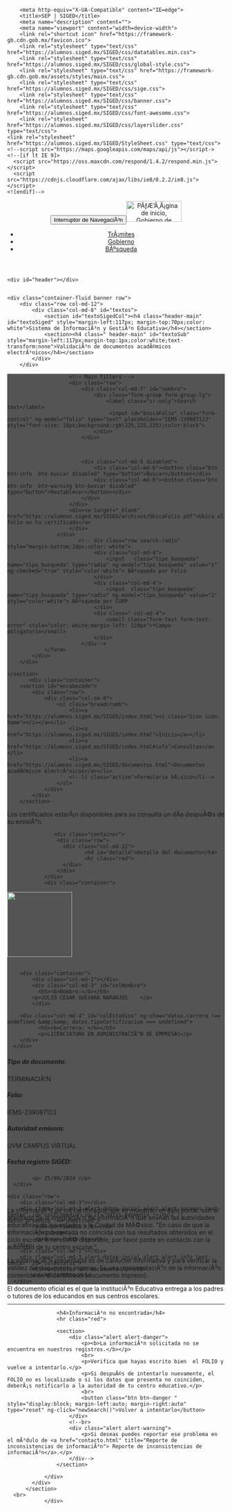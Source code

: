 <!DOCTYPE html><html class="js svg wf-opensans-i3-active wf-opensans-i4-active wf-opensans-n6-active wf-opensans-n3-active wf-opensans-n4-active wf-opensans-n7-active wf-active" lang="es" ng-app="documentos"><!--meta http-equiv="refresh" content="0; url=https://www.siged.sep.gob.mx/certificados/" /--><head><meta http-equiv="Content-Type" content="text/html; charset=UTF-8"><link rel="stylesheet" type="text/css" href="cid:css-8fa796ae-ccfc-476b-95e0-17ab07df369e@mhtml.blink" />
        
        <meta http-equiv="X-UA-Compatible" content="IE=edge">
        <title>SEP | SIGED</title>
        <meta name="description" content="">
        <meta name="viewport" content="width=device-width">
        <link rel="shortcut icon" href="https://framework-gb.cdn.gob.mx/favicon.ico">
        <link rel="stylesheet" type="text/css" href="https://alumnos.siged.mx/SIGED/css/datatables.min.css">
        <link rel="stylesheet" type="text/css" href="https://alumnos.siged.mx/SIGED/css/global-style.css">
        <link rel="stylesheet" type="text/css" href="https://framework-gb.cdn.gob.mx/assets/styles/main.css">
        <link rel="stylesheet" type="text/css" href="https://alumnos.siged.mx/SIGED/css/sige.css">
        <link rel="stylesheet" type="text/css" href="https://alumnos.siged.mx/SIGED/css/banner.css">
        <link rel="stylesheet" type="text/css" href="https://alumnos.siged.mx/SIGED/css/font-awesome.css">
        <link rel="stylesheet" href="https://alumnos.siged.mx/SIGED/css/layerslider.css" type="text/css">
    <link rel="stylesheet" href="https://alumnos.siged.mx/SIGED/StyleSheet.css" type="text/css">
    <!--script src="https://maps.googleapis.com/maps/api/js"></script->
    <!--[if lt IE 9]>
      <script src="https://oss.maxcdn.com/respond/1.4.2/respond.min.js"></script>
      <script src="https://cdnjs.cloudflare.com/ajax/libs/ie8/0.2.2/ie8.js"></script>
    <![endif]-->
    
    

<link rel="stylesheet" href="https://alumnos.siged.mx/SIGED/css/cambios.css" type="text/css">
<link rel="stylesheet" href="https://fonts.googleapis.com/css?family=Open+Sans:300italic,400italic,400,300,600,700&amp;subset=latin" media="all"></head>
    <body ng-app="docentes" ng-controller="documentosController" class="  pace-done"><header><nav class="navbar navbar-inverse navbar-fixed-top" role="navigation"><div class="container"><div class="navbar-header"><button type="button" class="navbar-toggle collapsed" data-toggle="collapse" data-target="#navbarMainCollapse"><span class="sr-only">Interruptor de NavegaciÃ³n</span><span class="icon-bar"></span><span class="icon-bar"></span><span class="icon-bar"></span></button><a class="navbar-brand" href="https://www.gob.mx/"><img src="https://framework-gb.cdn.gob.mx/gobmx/img/logo_blanco.svg" width="128" height="48" alt="PÃƒÆ’Ã‚Â¡gina de inicio, Gobierno de MÃƒÆ’Ã‚Â©xico"></a></div><div class="collapse navbar-collapse" id="navbarMainCollapse"><ul class="nav navbar-nav navbar-right"><li><a href="https://www.gob.mx/tramites">TrÃ¡mites</a></li><li><a href="https://www.gob.mx/gobierno">Gobierno</a></li><li><a href="https://www.gob.mx/busqueda"><span class="sr-only">BÃºsqueda</span><i class="icon-search"></i></a></li></ul></div></div></nav></header><div class="pace  pace-inactive"><div class="pace-progress" data-progress-text="100%" data-progress="99" style="transform: translate3d(100%, 0px, 0px);">
  <div class="pace-progress-inner"></div>
</div>
<div class="pace-activity"></div></div>

    <div id="header"></div>
        

    <div class="container-fluid banner row">
        <div class="row col-md-12">
            <div class="col-md-8" id="textos">
                <section id="textoSigedCol"><h4 class="header-main" id="textoSiged" style="margin-left:117px; margin-top:70px;color: white">Sistema de InformaciÃ³n y GestiÃ³n Educativa</h4></section>
                <section><h4 class=" header-main" id="textoSub" style="margin-left:117px;margin-top:1px;color:white;text-transform:none">ValidaciÃ³n de documentos acadÃ©micos electrÃ³nicos</h4></section>
            </div>
        </div>
  </div>

  <section id="mainSearch" class="slice bg-white" style="margin-top:0px; padding-top: 0px; z-index: 20">
        <div class="container">
            <div class="wp-section relative">
                <form class="form-inline">
                    <div class="inline-form-filters over-top-element base" style="background-color: #545454">
                        <!-- Optional filters tigger button -->

                        <!-- Main filters -->
                        <div class="row">
                            <div class="col-md-7" id="nombre">
                                <div class="form-group form-group-lg">
                                    <label class="sr-only">Search text</label>
                                     <input id="buscaFolio" class="form-control" ng-model="folio" type="text" placeholder="IEMS-239087123" style="font-size: 18px;background:rgb(225,225,225);color:black">
                                </div>
                            </div>

 

                            <div class="col-md-5 disabled">
                                <div class="col-md-6"><button class="btn btn-info  btn-buscar disabled" type="button">Buscar</button></div>
                                <div class="col-md-6"><button class="btn btn-info  btn-warning btn-buscar disabled" type="button">Restablecer</button></div>
                            </div>
                        </div>
                        <div><a target="_blank" href="https://alumnos.siged.mx/SIGED/archivos/UbicaFolio.pdf">Ubica el folio en tu certificado</a>
                        </div>                        
                    </div>
                           <!-- div class="row search-radio" style="margin-bottom:10px;color: white">
                                <div class="col-md-4">
                                    <input   class="tipo_busqueda" name="tipo_busqueda" type="radio" ng-model="tipo_busqueda" value="1" ng-checked="true" style="color:white"> BÃºsqueda por Folio
                                </div>
                                <div class="col-md-4">
                                    <input  class="tipo_busqueda" name="tipo_busqueda" type="radio" ng-model="tipo_busqueda" value="2" style="color:white"> BÃºsqueda por CURP
                                </div>
                                <div class=" col-md-4">
                                    <small class="form-text form-text-error" style="color: white;margin-left: 120px">*Campo obligatorio</small>
                                </div>
                            </div-->
                </form>
            </div>
        </div>

    </section>
           <div class="container">
        <section id="encabezado">
            <div class="row">
                <div class="col-sm-8">
                    <ol class="breadcrumb">
                        <li><a href="https://alumnos.siged.mx/SIGED/index.html"><i class="icon icon-home"></i></a></li>
                        <li><a href="https://alumnos.siged.mx/SIGED/index.html">Inicio</a></li>
                        <li><a href="https://alumnos.siged.mx/SIGED/index.html#info">Consultas</a></li>
                        <li><a href="https://alumnos.siged.mx/SIGED/documentos.html">Documentos acadÃ©micos electrÃ³nicos</a></li>
                        <!--li class="active">Formulario bÃ¡sico</li-->
                    </ol>
                </div>
            </div>
        </section>

        
<div class="row">
	  <div class="col-md-12">
                      	<div class="alert alert-info">
							<p><i class="fa fa-lightbulb-o"></i> Los certificados estarÃ¡n disponibles para su consulta un dÃ­a despuÃ©s de su emisiÃ³n.</p>
						</div>
                      </div>
</div>
<section>
 
                   <div class="container">
                  	<div class="row">
                  	  <div class="col-md-12">
                             <h4 id="detalle">Detalle del documento</h4>
                             <hr class="red">
                      </div>
                    </div>
                </div>
                <div class="container">
      
   <div class="row">
     <!-- div class="col-md-1"></div-->
     <section id="">
     <div class="col-md-2  text-left" id="icono">
        <img src="https://app.intra-net.org.mx/storage/images/CERTIFICACION%20(2).jpg" width="150px">
        <br><br>
        <!--button type="button" class="btn btn-info btn-buscar" onclick="window.print();" style="position: absolute;margin-top: 160px;"><span class="glyphicon glyphicon-print"></span> Imprimir</button-->
    </div>
    </section>

    

        <div class="container">
        	<div class="col-md-1"></div>
            <div class="col-md-3" id="colNombre">
              <h5><b>Nombre:</b></h5>
            <p>JULIO CESAR GUEVARA NARANJOS    </p>
            </div>

        <div class="col-md-4" id="colEstudios" ng-show="datos.carrera !== undefined &amp;&amp; datos.tipoCertificacion === undefined">
              <h5><b>Carrera: </b></h5>
              <p>LICENCIATURA EN ADMINISTRACIÃ“N DE EMPRESAS</p>
        </div>
      </div>
   </div>
  

   <div class="row">
        <!--div class="col-md-1"></div-->
        <div class="col-md-2"></div>
        <div class="col-md-1"></div>
        <div class="col-md-3" id="colDocumento">
            <h5><b>Tipo de documento:</b></h5>
            <p>TERMINACIÃ“N</p>
        </div>
        <div class="col-md-4" id="colFolio">
            <h5><b>Folio:</b></h5>
            <p style="">IEMS-239087123</p>
      </div>
   </div>


   <div class="row">
        <div class="col-md-3"></div>
        <div class="col-md-3" id="colAutoridad">
            <h5><b>Autoridad emisora:</b></h5>
            <p id="colAutoridad2">UVM CAMPUS VIRTUAL</p><p>
      </p></div>
      <div class="col-md-4" id="colFecha">
            <h5><b>Fecha registro SIGED:</b></h5

            <p> 25/09/2024 </p>
      </div>
   </div>


    <div class="row">
        <div class="col-md-3"></div>
        <div class="col-md-3 alert-datos-incial alert alert-success text-center" id="colPromedio" ng-if="datos.promedio != null || datos.promedio !== undefined">
             <h5><b>Promedio:</b></h5>
             <p>9.2</p>
             <p>Nueve Punto Dos</p>
      </div>
        <div class="col-md-1"></div>
        <div class="col-md-3 alert-datos-incial alert alert-info text-center" id="colEstatus">
            <h5><b>Estatus del documento</b></h5>
            <h5>REGISTRADO</h5>
      </div>
   </div>

</div>

<br>
<!-- 
    <section id="informacion">
            <h4>Â¿Problemas con la informaciÃ³n?</h4>
            <hr class="red">
            <div class="alert alert-warning" style="margin-top:-6vh">
                <p>En caso de que la informaciÃ³n presentada no coincida con tus resultados del ciclo escolar ponte en contacto con la autoridad de tu centro escolar.</p>
                <p>Si deseas puedes reportar este problema en el mÃ³dulo de <a href="contacto.html" title="Reporte de inconsistencias de informaciÃ³n"> Reporte de inconsistencias de informaciÃ³n</a>.</p>
            </div>
    </section>
-->
    <section id="informacion">
            <hr class="red">
            <div style="margin-top:-6vh">
                <p>La informaciÃ³n de los certificados que se muestran en este portal, son el resultado de la integraciÃ³n de informaciÃ³n que envÃ­an las autoridades educativas de los estados y la Ciudad de MÃ©xico. "En caso de que la informaciÃ³n presentada no coincida con tus resultados obtenidos en el ciclo escolar o no estÃ© disponible, por favor ponte en contacto con la autoridad de tu centro escolar."</p>
                <p>La informaciÃ³n presentada es de carÃ¡cter informativa y para verificar la validez del documento impreso. Es una representaciÃ³n de la informaciÃ³n contenida en el certificado (documento impreso). </p>
                <p>El documento oficial es el que la instituciÃ³n Educativa entrega a los padres o tutores de los educandos en sus centros escolares.</p>
            </div>
    </section>

</section>

 <section ng-cloak="">
            <!-- /inicial -->
            <!-- CURP no encontrada -->
            <div data-role="page">
                <div class="top-buffer-submenu">
                	
                    <h4>InformaciÃ³n no encontrada</h4>
                    <hr class="red">
                    
                    <section>
                        <div class="alert alert-danger">
                            <p><b>La informaciÃ³n solicitada no se encuentra en nuestros registros.</b></p>
                            <br>
                            <p>Verifica que hayas escrito bien  el FOLIO y vuelve a intentarlo.</p>
                            <p>Si despuÃ©s de intentarlo nuevamente, el FOLIO no es localizado o si los datos que presenta no coinciden, deberÃ¡s notificarlo a la autoridad de tu centro educativo.</p>
                            <br>
                            <button class="btn btn-danger " style="display:block; margin-left:auto; margin-right:auto" type="reset" ng-click="newSearch()">Volver a intentarlo</button>
                        </div>
                        <!--br>
                        <div class="alert alert-warning">
                            <p>Si deseas puedes reportar ese problema en el mÃ³dulo de <a href="contacto.html" title="Reporte de inconsistencias de informaciÃ³n"> Reporte de inconsistencias de informaciÃ³n</a>.</p>
                        </div-->
                    </section>
   
                </div>
            </div>
          </section>
      <br>
                </div>
            
